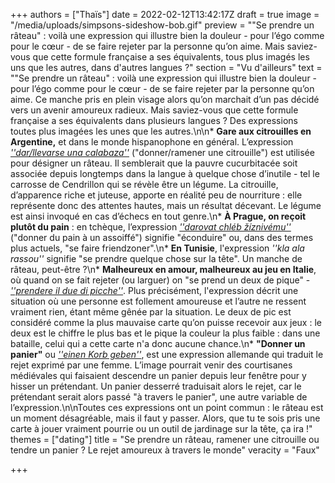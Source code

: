 +++
authors = ["Thaïs"]
date = 2022-02-12T13:42:17Z
draft = true
image = "/media/uploads/simpsons-sideshow-bob.gif"
preview = "\"Se prendre un râteau\" : voilà une expression qui illustre bien la douleur - pour l’égo comme pour le cœur - de se faire rejeter par la personne qu’on aime. Mais saviez-vous que cette formule française a ses équivalents, tous plus imagés les uns que les autres, dans d'autres langues ?"
section = "Vu d'ailleurs"
text = "\"Se prendre un râteau\" : voilà une expression qui illustre bien la douleur - pour l’égo comme pour le cœur - de se faire rejeter par la personne qu’on aime. Ce manche pris en plein visage alors qu’on marchait d’un pas décidé vers un avenir amoureux radieux. Mais saviez-vous que cette formule française a ses équivalents dans plusieurs langues ? Des expressions toutes plus imagées les unes que les autres.\n\n* **Gare aux citrouilles en Argentine,** et dans le monde hispanophone en général. L’expression [_''dar/llevarse una calabaza''_](https://www.muyinteresante.es/cultura/arte-cultura/articulo/ide-donde-viene-la-expresion-qdar-calabazasq#:\\~:text=Dar%20calabazas%20a%20alguien%20significa%20%22rechazarle%20cuando%20requiere%20de%20amores%22.) (\"donner/ramener une citrouille\") est utilisée pour désigner un râteau. Il semblerait que la pauvre cucurbitacée soit associée depuis longtemps dans la langue à quelque chose d’inutile - tel le carrosse de Cendrillon qui se révèle être un légume. La citrouille, d’apparence riche et juteuse, apporte en réalité peu de nourriture : elle représente donc des attentes hautes, mais un résultat décevant. Le légume est ainsi invoqué en cas d’échecs en tout genre.\n* **À Prague, on reçoit plutôt du pain** : en tchèque, l’expression [_''darovat chléb žíznivému''_](https://francais.radio.cz/donner-du-pain-a-un-assoiffe-ou-comment-se-prendre-un-rateau-8267755) (\"donner du pain à un assoiffé\") signifie \"éconduire\" ou, dans des termes plus actuels, \"se faire friendzoner\".\n* **En Tunisie**, l'expression _''kla ala rassou''_ signifie \"se prendre quelque chose sur la tête\". Un manche de râteau, peut-être ?\n* **Malheureux en amour, malheureux au jeu en Italie**, où quand on se fait rejeter (ou larguer) on \"se prend un deux de pique\" - [_''prendere il due di picche''_](https://timgate.it/lifestyle/costumeesocieta/perche-si-dice-prendere-il-due-di-picche.vum#:\\~:text=%22Prendere%20il%202%20di%20picche,situazioni%20lavorative%20e%20nel%20quotidiano.). Plus précisément, l'expression décrit une situation où une personne est follement amoureuse et l’autre ne ressent vraiment rien, étant même gênée par la situation. Le deux de pic est considéré comme la plus mauvaise carte qu’on puisse recevoir aux jeux : le deux est le chiffre le plus bas et le pique la couleur la plus faible : dans une bataille, celui qui a cette carte n'a donc aucune chance.\n* **\"Donner un panier\"** ou [_''einen Korb geben''_](https://de.wikipedia.org/wiki/Einen_Korb_geben), est une expression allemande qui traduit le rejet exprimé par une femme. L’image pourrait venir des courtisanes médiévales qui faisaient descendre un panier depuis leur fenêtre pour y hisser un prétendant. Un panier desserré traduisait alors le rejet, car le prétendant serait alors passé \"à travers le panier\", une autre variable de l’expression.\n\nToutes ces expressions ont un point commun : le râteau est un moment désagréable, mais il faut y passer. Alors, que tu te sois pris une carte à jouer vraiment pourrie ou un outil de jardinage sur la tête, ça ira !"
themes = ["dating"]
title = "Se prendre un râteau, ramener une citrouille ou tendre un panier ? Le rejet amoureux à travers le monde"
veracity = "Faux"

+++
